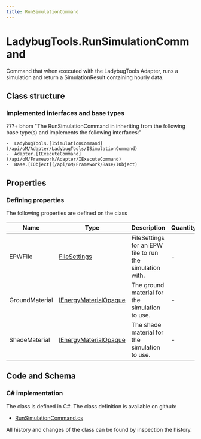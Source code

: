```yaml
---
title: RunSimulationCommand
---
```


# LadybugTools.RunSimulationCommand

Command that when executed with the LadybugTools Adapter, runs a simulation and return a SimulationResult containing hourly data.

## Class structure

### Implemented interfaces and base types

???+ bhom "The RunSimulationCommand in inheriting from the following base type(s) and implements the following interfaces:"

    -  LadybugTools.[ISimulationCommand](/api/oM/Adapter/LadybugTools/ISimulationCommand)
    -  Adapter.[IExecuteCommand](/api/oM/Framework/Adapter/IExecuteCommand)
    -  Base.[IObject](/api/oM/Framework/Base/IObject)


## Properties



### Defining properties

The following properties are defined on the class

| Name             | Type             | Description      | Quantity         |
|------------------|------------------|------------------|------------------|
| EPWFile | [FileSettings](/api/oM/Framework/Adapter/FileSettings) | FileSettings for an EPW file to run the simulation with. | - |
| GroundMaterial | [IEnergyMaterialOpaque](/api/oM/Adapter/LadybugTools/IEnergyMaterialOpaque) | The ground material for the simulation to use. | - |
| ShadeMaterial | [IEnergyMaterialOpaque](/api/oM/Adapter/LadybugTools/IEnergyMaterialOpaque) | The shade material for the simulation to use. | - |


## Code and Schema

### C# implementation

The class is defined in C#. The class definition is available on github:

- [RunSimulationCommand.cs](https://github.com/BHoM/LadybugTools_Toolkit/blob/develop/LadybugTools_oM/ExecuteCommands/RunSimulationCommand.cs)

All history and changes of the class can be found by inspection the history.
